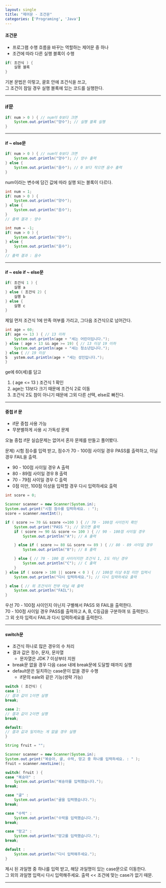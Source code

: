 ```yaml
---
layout: single
title: "제어문 - 조건문"
categories: ['Programing', 'Java']
---
```


#### 조건문
* 프로그램 수행 흐름을 바꾸는 역할하는 제어문 중 하나   
* 조건에 따라 다른 실행 블록이 수행   
   
``` java
if( 조건식 ) {
    실행 블록
}
```   
기본 문법은 이렇고, 괄호 안에 조건식을 쓰고,   
그 조건이 참일 경우 실행 블록에 있는 코드를 실행한다.   
   
***
### if문   
``` java
if( num > 0 ) { // num이 0보다 크면
    System.out.println("양수"); // 실행 블록 실행
}
```   
   
***
#### if ~ else문
``` java
if( num > 0 ) { // num이 0보다 크면
    System.out.println("양수"); // 양수 출력
} else {
    System.out.println("음수"); // 0 보다 작으면 음수 출력
}
```   
num이라는 변수에 담긴 값에 따라 실행 되는 블록이 다르다.   
   
``` java
int num = 1;
if( num > 0 ) {
    System.out.println("양수");
} else {
    System.out.println("음수");
}
// 출력 결과 : 양수
```   
``` java
int num = -1;
if( num > 0 ) {
    System.out.println("양수");
} else {
    System.out.println("음수");
}
// 출력 결과 : 음수
```   
   
***
#### if ~ esle if ~ else문
``` java
if( 조건식 1 ) {
    실행 a
} else ( 조건식 2) {
    실행 b
} else {
    실행 c
}
```   
제일 먼저 조건식 1에 만족 여부를 가리고, 그다음 조건식으로 넘어간다.   
   
``` java
int age = 60;
if( age <= 13 ) { // 13 이하
    System.out.println(age + "세는 어린이입니다.");
} else ( age > 13 && age >= 19) { // 13 이상 19 이하
    System.out.println(age + "세는 청소년입니다.");
} else { // 19 이상
S   ystem.out.println(age + "세는 성인입니다.");
}
```   
   
ge에 60(세)를 담고   
1) ( age <= 13 ) 조건식 1 확인   
2) age는 13보다 크기 때문에 조건식 2로 이동   
3) 조건식 2도 참이 아니기 때문에 그외 다른 선택, else로 빠진다.   
   
***
#### 중첩 if 문
* if문 중첩 사용 가능   
* 무분별하게 사용 시 가독성 문제   
   
오늘 중첩 if문 실습문제는 없어서 혼자 문제를 만들고 풀어봤다.   
   
문제) 시험 점수를 입력 받고, 점수가 70 - 100점 사이일 경우 PASS를 출력하고, 아닐 경우 FAIL을 출력.   
* 90 - 100점 사이일 경우 A 출력   
* 80 - 89점 사이일 경우 B 출력   
* 70 - 79점 사이일 경우 C 출력   
* 0점 미만, 100점 이상을 입력할 경우 다시 입력하세요 출력   
   
``` java
int score = 0;

Scanner scanner = new Scanner(System.in);
System.out.print("시험 점수를 입력하세요. : ");
score = scanner.nextInt();

if ( score >= 70 && score <=100 ) { // 70 - 100점 사이인지 확인
    System.out.print("PASS "); // 맞으면 출력
    if ( score >= 90 && score <= 100 ) { // 90 - 100점 사이일 경우
        System.out.println("A"); // A 출력

    } else if ( score >= 80 && score <= 89 ) { // 80 - 89 사이일 경우
        System.out.println("B"); // B 출력

    } else { // 70 - 100 점 사이이지만 조건식 1, 2도 아닌 경우
        System.out.println("C"); // C 출력
    }
} else if ( score > 100 || score < 0 ) { // 100점 이상 0점 미만 입력시
    System.out.println("다시 입력하세요."); // 다시 입력하세요 출력

} else { // 위 조건식이 전부 아닐 때 출력
    System.out.println("FAIL");
}
```     
우선 70 - 100점 사이인지 아닌지 구별해서 PASS 와 FAIL을 출력한다.   
70 - 100점 사이일 경우 PASS를 출력하고 A, B, C등급을 구분하여 또 출력한다.   
그 외 숫자 입력시 FAIL과 다시 입력하세요를 출력한다.   
   
***
#### switch문
* 조건식 하나로 많은 경우의 수 처리   
* 결과 값은 정수, 문자, 문자열   
    * 문자열은 JDK 7 이상부터 지원   
* break문 없을 경우 다음 case 내에 break문에 도달할 때까지 실행   
* default문은 일치하는 case문이 없을 경우 수행   
    * if문의 eale와 같은 기능(생략 가능)   
   
``` java
switch ( 조건식) {
case 1:
// 결과 값이 1이면 실행
break;

case 2:
// 결과 값이 2이면 실행
break;

default:
// 결과 값과 일치하는 게 없을 경우 실행
}
```   
``` java
String fruit = "";

Scanner scanner = new Scanner(System.in);
System.out.print("복숭아, 귤, 수박, 망고 중 하나를 입력하세요. : " );
fruit = scanner.nextLine();

switch( fruit ) {
case "복숭아" :
    System.out.println("복숭아를 입력했습니다.");
break;

case "귤" :
    System.out.println("귤을 입력했습니다.");
break;

case "수박" :
    System.out.println("수박을 입력했습니다.");
break;

case "망고" :
    System.out.println("망고를 입력했습니다.");
break;

default :
    System.out.println("다시 입력해주세요.");
}
```   
제시 된 과일명 중 하나를 입력 받고, 해당 과일명이 있는 case문으로 이동한다.   
그 외의 과일명 입력시 다시 입력해주세요. 출력 << 조건에 맞는 case가 없기 때문.   
   
***
